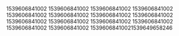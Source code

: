 1539606841002
1539606841002
1539606841002
1539606841002
1539606841002
1539606841002
1539606841002
1539606841002
1539606841002
1539606841002
1539606841002
1539606841002
1539606841002
1539606841002
15396068410021539649658246